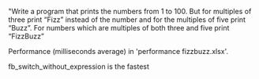 "Write a program that prints the numbers from 1 to 100. But for multiples of three print “Fizz” instead of the number and for the multiples of five print “Buzz”. For numbers which are multiples of both three and five print “FizzBuzz”


Performance (milliseconds average) in 'performance fizzbuzz.xlsx'.

fb_switch_without_expression is the fastest

